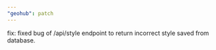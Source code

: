 ```yaml
---
"geohub": patch
---
```


fix: fixed bug of /api/style endpoint to return incorrect style saved from database.

